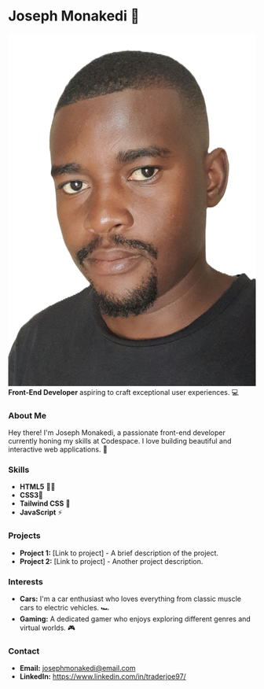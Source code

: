 # Joseph Monakedi 🚀
![Image of Joseph](JOE.png)
**Front-End Developer** aspiring to craft exceptional user experiences. 💻

### About Me
Hey there! I'm Joseph Monakedi, a passionate front-end developer currently honing my skills at Codespace. I love building beautiful and interactive web applications. 🌈

### Skills
* **HTML5** 🧑‍💻
* **CSS3**🎨
* **Tailwind CSS** 🚀
* **JavaScript** ⚡

### Projects
* **Project 1:** [Link to project] - A brief description of the project.
* **Project 2:** [Link to project] - Another project description.

### Interests
* **Cars:** I'm a car enthusiast who loves everything from classic muscle cars to electric vehicles. 🏎️
* **Gaming:** A dedicated gamer who enjoys exploring different genres and virtual worlds. 🎮

### Contact
* **Email:** josephmonakedi@email.com
* **LinkedIn:** https://www.linkedin.com/in/traderjoe97/